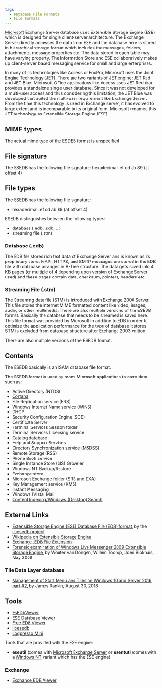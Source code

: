 ```yaml
---
tags:
  - Database File Formats
  - File Formats
---
```

[Microsoft](microsoft.md) Exchange Server database uses
Extensible Storage Engine (ESE) which is designed for single
client-server architecture. The Exchange Server directly accesses the
data from ESE and the database here is stored in hierarchical storage
format which includes the messages, folders, attachments, message
properties etc. The data stored in each table may have varying property.
The Information Store and ESE collaboratively makes up client-server
based messaging service for small and large enterprises.

In many of its technologies like Access or FoxPro, Microsoft uses the
Joint Engine Technology (JET). There are two variants of JET engine: JET
Red and JET Blue. Microsoft Office applications like Access uses JET Red
that provides a standalone single user database. Since it was not
developed for a multi-user access and thus considering this limitation,
the JET Blue was developed that suited the multi-user requirement like
Exchange Server. From the time this technology is used in Exchange
server, it has evolved to large extent and is incomparable to its
original form. Microsoft renamed this JET technology as Extensible
Storage Engine (ESE).

## MIME types

The actual mime type of the ESDEB format is unspecified

## File signature

The ESEDB has the following file signature: hexadecimal: ef cd ab 89 (at
offset 4)

## File types

The ESEDB has the following file signature:

- hexadecimal: ef cd ab 89 (at offset 4)

ESEDB distinguishes between the following types:

- database (.edb, .sdb, ...)
- streaming file (.stm)

### Database (.edb)

The EDB file stores rich text data of Exchange Server and is known as
its proprietary store. MAPI, HTTPS, and SMTP messages are stored in the
EDB file with database arranged in B-Tree structure. The data gets saved
into 4 KB pages (or multiple of 4 depending upon version of Exchange
Server used) and these pages contain data, checksum, pointers, headers
etc.

### Streaming File (.stm)

The Streaming data file (STM) is introduced with Exchange 2000 Server.
This file stores the Internet MIME formatted content like video, images,
audio, or other multimedia. There are also multiple versions of the
ESEDB format. Basically the database that needs to be streamed is saved
here. This file format was provided by Microsoft in addition to EDB in
order to optimize the application performance for the type of database
it stores. STM is excluded from database structure after Exchange 2003
edition.

There are also multiple versions of the ESEDB format.

## Contents

The ESEDB basically is an ISAM database file format.

The ESEDB format is used by many Microsoft applications to store data
such as:

- Active Directory (NTDS)
- [Cortana](cortana.md)
- File Replication service (FRS)
- Windows Internet Name service (WINS)
- DHCP
- Security Configuration Engine (SCE)
- Certificate Server
- Terminal Services Session folder
- Terminal Services Licensing service
- Catalog database
- Help and Support Services
- Directory Synchronization service (MSDSS)
- Remote Storage (RSS)
- Phone Book service
- Single Instance Store (SIS) Groveler
- Windows NT Backup/Restore
- Exchange store
- Microsoft Exchange folder (SRS and DXA)
- Key Management service (KMS)
- Instant Messaging
- Windows (Vista) Mail
- [Content Indexing/Windows (Desktop) Search](windows_desktop_search.md)

## External Links

- [Extensible Storage Engine (ESE) Database File (EDB) format](https://github.com/libyal/libesedb/blob/master/documentation/Extensible%20Storage%20Engine%20(ESE)%20Database%20File%20(EDB)%20format.asciidoc),
  by the [libesedb project](libesedb.md)
- [Wikipedia on Extensible Storage Engine](https://en.wikipedia.org/wiki/Extensible_Storage_Engine)
- [Exchange .EDB File Extension](https://www.whatisfileextension.com/edb/)
- [Forensic examination of Windows Live Messenger 2009 Extensible Storage Engine](https://www.nlnetlabs.nl/~willem/wlm2009_ese_fin.pdf),
  by Wouter van Dongen, Willem Toorop, Joeri Blokhuis, May 2009

### Tile Data Layer database

- [Management of Start Menu and Tiles on Windows 10 and Server 2016, part \#2](https://james-rankin.com/articles/management-of-start-menu-and-tiles-on-windows-10-and-server-2016-part-2/),
  by James Rankin, August 30, 2018

## Tools

- [EsEDbViewer](https://github.com/woanware)
- [ESE Database Viewer](http://www.systoolsgroup.com/ese-database-viewer/)
- [Free EDB Viewer](https://datahelp.in/edb/viewer.html)
- [libesedb](libesedb.md)
- [Logpresso Mini](https://github.com/logpresso/community)

Tools that are provided with the ESE engine:

- **eseutil** (comes with [Microsoft Exchange Server](microsoft_exchange_server.md) or **esentutl** (comes
  with a [Windows NT](windows.md) variant which has the ESE
  engine)

### Exchange

- [Exchange EDB Viewer](exchange_edb_viewer.md)
